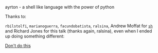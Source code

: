 ayrton - a shell like language with the power of python

Thanks to:

`rbilstolfi`, `marianoguerra`, `facundobatista`, `ralsina`, Andrew Moffat for
[`sh`](http://amoffat.github.io/sh/) and Richard Jones for this talk
(thanks again, ralsina), even when I ended up doing something different:

[Don't do this](http://www.youtube.com/watch?feature=player_embedded&v=H2yfXnUb1S4)
